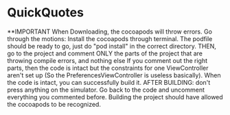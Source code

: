 # QuickQuotes
**IMPORTANT
When Downloading, the cocoapods will throw errors.
Go through the motions: Install the cocoapods through terminal.
The podfile should be ready to go, just do "pod install" in the correct
directory.
THEN, go to the project and comment ONLY the parts of the project that 
are throwing compile errors, and nothing else
If you comment out the right parts, then the code is intact
but the constraints for one ViewController aren't set up
(So the PreferencesViewController is useless basically). When the code is 
intact, you can successfully build it. AFTER BUILDING:
don't press anything on the simulator. Go back to the code and uncomment 
everything you commented before. Building the project should
have allowed the cocoapods to be recognized. 
